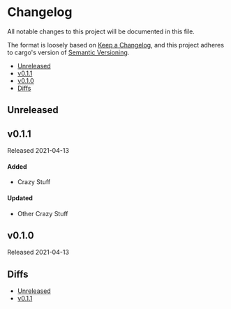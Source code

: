 # Changelog

All notable changes to this project will be documented in this file.

The format is loosely based on [Keep a Changelog](https://keepachangelog.com/en/1.0.0/),
and this project adheres to cargo's version of [Semantic Versioning](https://semver.org/spec/v2.0.0.html).

- [Unreleased](#unreleased)
- [v0.1.1](#v011)
- [v0.1.0](#v010)
- [Diffs](#diffs)

## Unreleased

## v0.1.1

Released 2021-04-13

#### Added
- Crazy Stuff

#### Updated
- Other Crazy Stuff

## v0.1.0

Released 2021-04-13

## Diffs

- [Unreleased](https://github.com/cwfitzgerald/generate-test2/compare/v0.1.1...HEAD)
- [v0.1.1](https://github.com/cwfitzgerald/generate-test2/compare/v0.1.0...v0.1.1)

